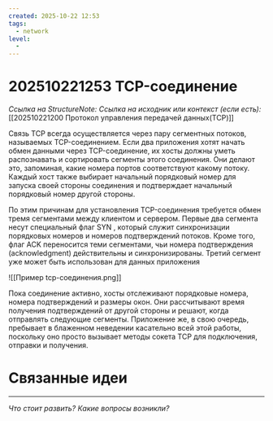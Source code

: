 ```yaml
---
created: 2025-10-22 12:53
tags:
  - network
level:
  -
---
```

# 202510221253 TCP-соединение

*Ссылка на StructureNote:*
*Ссылка на исходник или контекст (если есть):* [[202510221200 Протокол управления передачей данных(TCP)]]

Связь TCP всегда осуществляется через пару сегментных потоков, называемых TCP-соединением. Если два приложения хотят начать обмен данными через TCP-соединение, их хосты должны уметь распознавать и сортировать сегменты этого соединения. Они делают это, запоминая, какие номера портов соответствуют какому потоку. Каждый хост также выбирает начальный порядковый номер для запуска своей стороны соединения и подтверждает начальный порядковый номер другой стороны.

По этим причинам для установления TCP-соединения требуется обмен тремя сегментами между клиентом и сервером. Первые два сегмента несут специальный флаг SYN , который служит синхронизации порядковых номеров и номеров подтверждений потоков. Кроме того, флаг ACK переносится теми сегментами, чьи номера подтверждения (acknowledgment) действительны и синхронизированы. Третий сегмент уже может быть использован для данных приложения

![[Пример tcp-соединения.png]]

Пока соединение активно, хосты отслеживают порядковые номера, номера подтверждений и размеры окон. Они рассчитывают время получения подтверждений от другой стороны и решают, когда отправлять следующие сегменты. Приложение же, в свою очередь, пребывает в блаженном неведении касательно всей этой работы, поскольку оно просто вызывает методы сокета TCP для подключения, отправки и получения.

# Связанные идеи

---

*Что стоит развить? Какие вопросы возникли?*
